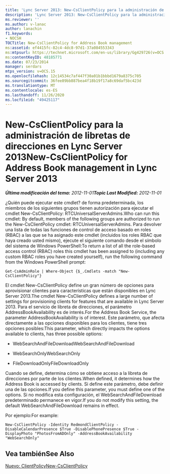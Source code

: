 ```yaml
---
title: 'Lync Server 2013: New-CsClientPolicy para la administración de libretas de direcciones'
description: 'Lync Server 2013: New-CsClientPolicy para la administración de libretas de direcciones.'
ms.reviewer: ''
ms.author: v-lanac
author: lanachin
f1.keywords:
- NOCSH
TOCTitle: New-CsClientPolicy for Address Book management
ms:assetid: ef4415fc-82c4-4dc8-97d1-37a084553343
ms:mtpsurl: https://technet.microsoft.com/en-us/library/Gg429726(v=OCS.15)
ms:contentKeyID: 48185771
ms.date: 07/23/2014
manager: serdars
mtps_version: v=OCS.15
ms.openlocfilehash: 12c14534c7af447f30a01b1bbbd1679a8375c705
ms.sourcegitcommit: 36fee89bb887bea4f18b19f17a8c69daf5bc423d
ms.translationtype: MT
ms.contentlocale: es-ES
ms.lasthandoff: 11/26/2020
ms.locfileid: "49425117"
---
```

# <a name="new-csclientpolicy-for-address-book-management-in-lync-server-2013"></a><span data-ttu-id="81f21-103">New-CsClientPolicy para la administración de libretas de direcciones en Lync Server 2013</span><span class="sxs-lookup"><span data-stu-id="81f21-103">New-CsClientPolicy for Address Book management in Lync Server 2013</span></span>

<div data-xmlns="http://www.w3.org/1999/xhtml">

<div class="topic" data-xmlns="http://www.w3.org/1999/xhtml" data-msxsl="urn:schemas-microsoft-com:xslt" data-cs="https://msdn.microsoft.com/">

<div data-asp="https://msdn2.microsoft.com/asp">



</div>

<div id="mainSection">

<div id="mainBody"><span data-ttu-id="81f21-104">

<span> </span></span><span class="sxs-lookup"><span data-stu-id="81f21-104">

<span> </span></span></span>

<span data-ttu-id="81f21-105">_**Última modificación del tema:** 2012-11-01_</span><span class="sxs-lookup"><span data-stu-id="81f21-105">_**Topic Last Modified:** 2012-11-01_</span></span>

<span data-ttu-id="81f21-106">¿Quién puede ejecutar este cmdlet? de forma predeterminada, los miembros de los siguientes grupos tienen autorización para ejecutar el cmdlet New-CsClientPolicy: RTCUniversalServerAdmins.</span><span class="sxs-lookup"><span data-stu-id="81f21-106">Who can run this cmdlet: By default, members of the following groups are authorized to run the New-CsClientPolicy cmdlet: RTCUniversalServerAdmins.</span></span> <span data-ttu-id="81f21-107">Para devolver una lista de todas las funciones de control de acceso basado en roles (RBAC) a las que se ha asignado este cmdlet (incluidos los roles RBAC que haya creado usted mismo), ejecute el siguiente comando desde el símbolo del sistema de Windows PowerShell:</span><span class="sxs-lookup"><span data-stu-id="81f21-107">To return a list of all the role-based access control (RBAC) roles this cmdlet has been assigned to (including any custom RBAC roles you have created yourself), run the following command from the Windows PowerShell prompt:</span></span>

    Get-CsAdminRole | Where-Object {$_.Cmdlets -match "New-CsClientPolicy"}

<span data-ttu-id="81f21-108">El cmdlet New-CsClientPolicy define un gran número de opciones para aprovisionar clientes para características que están disponibles en Lync Server 2013.</span><span class="sxs-lookup"><span data-stu-id="81f21-108">The cmdlet New-CsClientPolicy defines a large number of settings for provisioning clients for features that are available in Lync Server 2013.</span></span> <span data-ttu-id="81f21-109">Para el servicio de libreta de direcciones, el parámetro AddressBookAvailability es de interés.</span><span class="sxs-lookup"><span data-stu-id="81f21-109">For the Address Book Service, the parameter AddressBookAvailability is of interest.</span></span> <span data-ttu-id="81f21-110">Este parámetro, que afecta directamente a las opciones disponibles para los clientes, tiene tres opciones posibles:</span><span class="sxs-lookup"><span data-stu-id="81f21-110">This parameter, which directly impacts the options available to clients, has three possible options:</span></span>

  - <span data-ttu-id="81f21-111">WebSearchAndFileDownload</span><span class="sxs-lookup"><span data-stu-id="81f21-111">WebSearchAndFileDownload</span></span>

  - <span data-ttu-id="81f21-112">WebSearchOnly</span><span class="sxs-lookup"><span data-stu-id="81f21-112">WebSearchOnly</span></span>

  - <span data-ttu-id="81f21-113">FileDownloadOnly</span><span class="sxs-lookup"><span data-stu-id="81f21-113">FileDownloadOnly</span></span>

<span data-ttu-id="81f21-114">Cuando se define, determina cómo se obtiene acceso a la libreta de direcciones por parte de los clientes.</span><span class="sxs-lookup"><span data-stu-id="81f21-114">When defined, it determines how the Address Book is accessed by clients.</span></span> <span data-ttu-id="81f21-115">Si define este parámetro, debe definir una de las opciones.</span><span class="sxs-lookup"><span data-stu-id="81f21-115">If you define this parameter, you must define one of the options.</span></span> <span data-ttu-id="81f21-116">Si no modifica esta configuración, el WebSearchAndFileDownload predeterminado permanece en vigor.</span><span class="sxs-lookup"><span data-stu-id="81f21-116">If you do not modify this setting, the default WebSearchAndFileDownload remains in effect.</span></span>

<span data-ttu-id="81f21-117">Por ejemplo:</span><span class="sxs-lookup"><span data-stu-id="81f21-117">For example:</span></span>

    New-CsClientPolicy -Identity RedmondClientPolicy -DisableCalendarPresence $True -DisablePhonePresence $True -DisplayPhoto "PhotosFromADOnly" -AddressBookAvailability "WebSearchOnly"

<div>

## <a name="see-also"></a><span data-ttu-id="81f21-118">Vea también</span><span class="sxs-lookup"><span data-stu-id="81f21-118">See Also</span></span>


[<span data-ttu-id="81f21-119">Nuevo: ClientPolicy</span><span class="sxs-lookup"><span data-stu-id="81f21-119">New-CsClientPolicy</span></span>](https://docs.microsoft.com/powershell/module/skype/New-CsClientPolicy)  
  

<span data-ttu-id="81f21-120"></div>

</div>

<span> </span>

</div>

</div>

</span><span class="sxs-lookup"><span data-stu-id="81f21-120"></div>

</div>

<span> </span>

</div>

</div>

</span></span></div>

